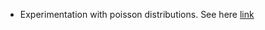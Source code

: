+ Experimentation with poisson distributions.  See here [link](https://rpubs.com/justin_herman_42/428118)
